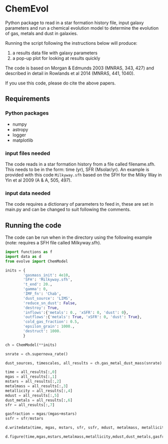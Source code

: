 # ChemEvol
Python package to read in a star formation history file, input galaxy parameters and run a chemical evolution model to determine the evolution of gas, metals and dust in galaxies.

Running the script following the instructions below will produce:

1. a results data file with galaxy parameters
1. a pop-up plot for looking at results quickly

The code is based on Morgan & Edmunds 2003 (MNRAS, 343, 427)
and described in detail in Rowlands et al 2014 (MNRAS, 441, 1040).

If you use this code, please do cite the above papers.

## Requirements

### Python packages
- numpy
- astropy
- logger
- matplotlib

### input files needed
The code reads in a star formation history from a file called filename.sfh.  This needs to be in the form: time (yr), SFR (Msolar/yr).    An example is provided with this code `Milkyway.sfh` based on the SFH for the Milky Way in Yin et al 2009 (A & A, 505, 497).

### input data needed
The code requires a dictionary of parameters to feed in, these are set in main.py and can be changed to suit following the comments.

## Running the code
The code can be run when in the directory using the following example (note: requires a SFH file called Milkyway.sfh).  

```python
import functions as f
import data as d
from evolve import ChemModel

inits = {
        'gasmass_init': 4e10,
        'SFH': 'Milkyway.sfh',
        't_end': 20.,
        'gamma': 0,
        'IMF_fn': 'Chab',
        'dust_source': 'LIMS',
        'reduce_sn_dust': False,
        'destroy': True,
        'inflows':{'metals': 0., 'xSFR': 0, 'dust': 0},
        'outflows':{'metals': True, 'xSFR': 0, 'dust': True},
        'cold_gas_fraction': 0.5,
        'epsilon_grain': 1000.,
        'destruct': 1000.
        }

ch = ChemModel(**inits)

snrate = ch.supernova_rate()

dust_sources, timescales, all_results = ch.gas_metal_dust_mass(snrate)

time = all_results[:,0]
mgas = all_results[:,1]
mstars = all_results[:,2]
metalmass = all_results[:,3]
metallicity = all_results[:,4]
mdust = all_results[:,5]
dust_metals = all_results[:,6]
sfr = all_results[:,7]

gasfraction = mgas/(mgas+mstars)
ssfr = sfr/mstars

d.writedata(time, mgas, mstars, sfr, ssfr, mdust, metalmass, metallicity, gasfraction)

d.figure(time,mgas,mstars,metalmass,metallicity,mdust,dust_metals,gasfraction,dust_sources,timescales)

```
